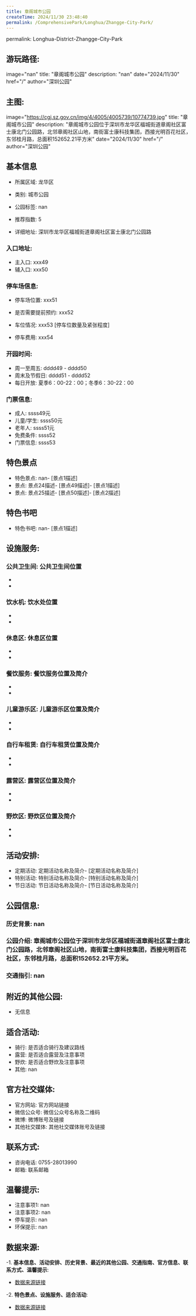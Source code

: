 ```yaml
---
title: 章阁城市公园
createTime: 2024/11/30 23:48:40
permalink: /ComprehensivePark/Longhua/Zhangge-City-Park/
---
```

permalink: Longhua-District-Zhangge-City-Park
## 游玩路径:
image="nan"
title: "章阁城市公园"
description: "nan"
date="2024/11/30"
href="/"
author="深圳公园"
## 主图:
image="https://cgj.sz.gov.cn/img/4/4005/4005739/10774739.jpg"
title: "章阁城市公园"
description: "章阁城市公园位于深圳市龙华区福城街道章阁社区富士康北门公园路，北邻章阁社区山地，南街富士康科技集团，西接光明百花社区，东邻桂月路，总面积152652.21平方米"
date="2024/11/30"
href="/"
author="深圳公园"
## 基本信息

- 所属区域: 龙华区

- 类别: 城市公园

- 公园标签: nan

- 推荐指数: 5

- 详细地址: 深圳市龙华区福城街道章阁社区富士康北门公园路

### 入口地址:
- 主入口: xxx49
- 辅入口: xxx50
### 停车场信息:
- 停车场位置: xxx51

- 是否需要提前预约: xxx52

- 车位情况: xxx53 [停车位数量及紧张程度]

- 停车费用: xxx54

### 开园时间:
- 周一至周五: dddd49 - dddd50
- 周末及节假日: dddd51 - dddd52
- 每日开放: 夏季6：00-22：00；冬季6：30-22：00

### 门票信息:
- 成人: ssss49元
- 儿童/学生: ssss50元
- 老年人: ssss51元
- 免费条件: ssss52
- 门票信息: ssss53
## 特色景点
- 特色景点: nan- [景点1描述]
- 景点: 景点24描述- [景点49描述]- [景点1描述]
- 景点: 景点25描述- [景点50描述]- [景点2描述]
## 特色书吧
- 特色书吧: nan- [景点1描述]
## 设施服务:
### 公共卫生间: 公共卫生间位置
- 
- 
### 饮水机: 饮水处位置
- 
- 
### 休息区: 休息区位置
- 
- 
### 餐饮服务: 餐饮服务位置及简介
- 
- 
### 儿童游乐区: 儿童游乐区位置及简介
- 
- 
### 自行车租赁: 自行车租赁位置及简介
- 
- 
### 露营区: 露营区位置及简介
- 
- 
### 野炊区: 野炊区位置及简介

- 
- 
## 活动安排:
- 定期活动: 定期活动名称及简介- [定期活动名称及简介]
- 特别活动: 特别活动名称及简介- [特别活动名称及简介]
- 节日活动: 节日活动名称及简介- [节日活动名称及简介]
## 公园信息:
### 历史背景: nan
### 公园介绍: 章阁城市公园位于深圳市龙华区福城街道章阁社区富士康北门公园路，北邻章阁社区山地，南街富士康科技集团，西接光明百花社区，东邻桂月路，总面积152652.21平方米。
### 交通指引: nan

## 附近的其他公园:
- 无信息

## 适合活动:
- 骑行: 是否适合骑行及建议路线
- 露营: 是否适合露营及注意事项
- 野炊: 是否适合野炊及注意事项
- 其他: nan

## 官方社交媒体:
- 官方网站: 官方网站链接
- 微信公众号: 微信公众号名称及二维码
- 微博: 微博账号及链接
- 其他社交媒体: 其他社交媒体账号及链接

## 联系方式:
- 咨询电话: 0755-28013990
- 邮箱: 联系邮箱

## 温馨提示:
- 注意事项1: nan
- 注意事项2: nan
- 停车提示: nan
- 环保提示: nan

## 数据来源:
-1. **基本信息、活动安排、历史背景、最近的其他公园、交通指南、官方信息、联系方式、温馨提示**:
- [数据来源链接](https://cgj.sz.gov.cn/xsmh/gysz/csgy/content/post_10774739.html)

-2. **特色景点、设施服务、适合活动**:
- [数据来源链接](https://cgj.sz.gov.cn/xsmh/gysz/csgy/content/post_10774739.html)


